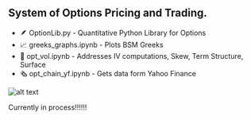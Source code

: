 ## System of Options Pricing and Trading.

- :feather: OptionLib.py - Quantitative Python Library for Options
- :chart_with_upwards_trend: greeks_graphs.ipynb - Plots BSM Greeks
- :money_with_wings: opt_vol.ipynb - Addresses IV computations, Skew, Term Structure, Surface
- :newspaper_roll: opt_chain_yf.ipynb - Gets data form Yahoo Finance




![alt text](https://h2.gifposter.com/bingImages/FalcoPeregrinus_EN-US12306031452_1920x1080.jpg)


Currently in process!!!!!!
